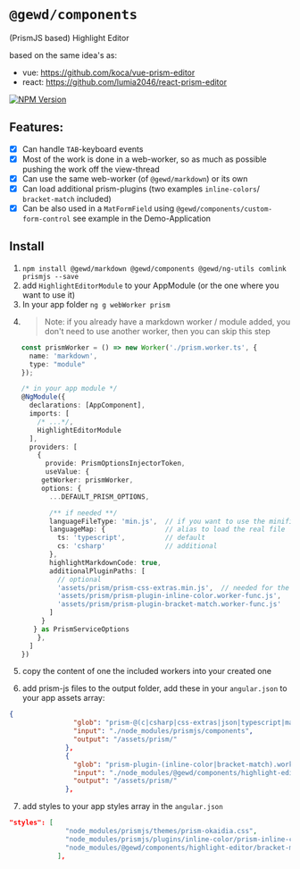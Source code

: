 # `@gewd/components`

(PrismJS based) Highlight Editor

based on the same idea's as:

- vue: https://github.com/koca/vue-prism-editor
- react: https://github.com/lumia2046/react-prism-editor

[![NPM Version][npm-img]][npm-url]

[npm-img]: https://img.shields.io/npm/v/@gewd/components.svg?
[npm-url]: https://www.npmjs.com/package/@gewd/components


## Features:

- [x] Can handle `TAB`-keyboard events
- [x] Most of the work is done in a web-worker, so as much as possible pushing the work off the view-thread
- [x] Can use the same web-worker (of `@gewd/markdown`) or its own
- [x] Can load additional prism-plugins (two examples `inline-colors`/ `bracket-match` included)
- [x] Can be also used in a `MatFormField` using `@gewd/components/custom-form-control` see example in the Demo-Application

## Install

1. `npm install @gewd/markdown @gewd/components @gewd/ng-utils comlink prismjs --save`
2. add `HighlightEditorModule` to your AppModule (or the one where you want to use it) 
3. In your app folder `ng g webWorker prism`
4. > Note: if you already have a markdown worker / module added, you don't need to use another worker, then you can skip this step

```ts
   const prismWorker = () => new Worker('./prism.worker.ts', {
     name: 'markdown',
     type: "module"
   });

   /* in your app module */
   @NgModule({
     declarations: [AppComponent],
     imports: [
       /* ...*/,
       HighlightEditorModule
     ],
     providers: [
       {
         provide: PrismOptionsInjectorToken,
         useValue: {
        getWorker: prismWorker,
        options: {
          ...DEFAULT_PRISM_OPTIONS,

          /** if needed **/
          languageFileType: 'min.js',  // if you want to use the minified assets
          languageMap: {               // alias to load the real file
            ts: 'typescript',          // default
            cs: 'csharp'               // additional
          },
          highlightMarkdownCode: true,
          additionalPluginPaths: [
            // optional
            'assets/prism/prism-css-extras.min.js',  // needed for the inline color
            'assets/prism/prism-plugin-inline-color.worker-func.js',
            'assets/prism/prism-plugin-bracket-match.worker-func.js'
          ]
        }
      } as PrismServiceOptions
       },
     ]
   })
   ```
5. copy the content of one the included workers into your created one

6. add prism-js files to the output folder, add these in your `angular.json` to your app assets array:

```json
{
                "glob": "prism-@(c|csharp|css-extras|json|typescript|markdown).min.js",
                "input": "./node_modules/prismjs/components",
                "output": "/assets/prism/"
              },
              {
                "glob": "prism-plugin-(inline-color|bracket-match).worker-func.js",
                "input": "./node_modules/@gewd/components/highlight-editor",
                "output": "/assets/prism/"
              },
```

7. add styles to your app styles array in the `angular.json`

```json
"styles": [
              "node_modules/prismjs/themes/prism-okaidia.css",
              "node_modules/prismjs/plugins/inline-color/prism-inline-color.css",
              "node_modules/@gewd/components/highlight-editor/bracket-match.css"
            ],
```

